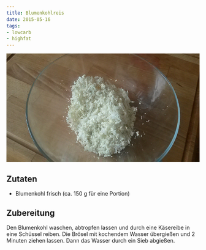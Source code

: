 ```yaml
---
title: Blumenkohlreis
date: 2015-05-16
tags:
- lowcarb
- highfat
---
```


![](/img/blumenkohlreis.jpg)
## Zutaten
- Blumenkohl frisch (ca. 150 g für eine Portion)

## Zubereitung
Den Blumenkohl waschen, abtropfen lassen und durch eine Käsereibe in eine Schüssel reiben. Die Brösel mit kochendem Wasser übergießen und 2 Minuten ziehen lassen. Dann das Wasser durch ein Sieb abgießen.

